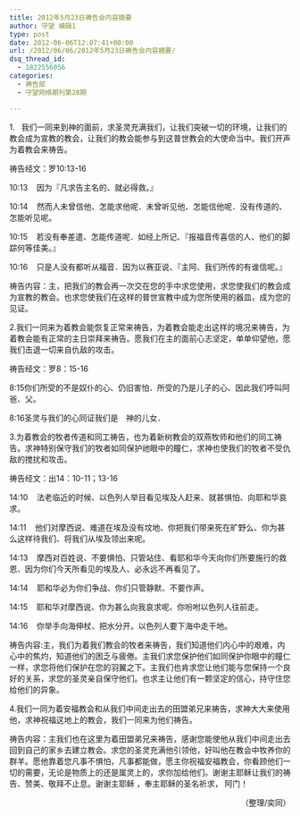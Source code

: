 ```yaml
---
title: 2012年5月23日祷告会内容摘要
author: 守望 编辑1
type: post
date: 2012-06-06T12:07:41+00:00
url: /2012/06/06/2012年5月23日祷告会内容摘要/
dsq_thread_id:
  - 1822556056
categories:
  - 祷告部
  - 守望网络期刊第28期

---
```

<p style="text-align: left;" align="center">
  1.   我们一同来到神的面前，求圣灵充满我们，让我们突破一切的环境，让我们的教会成为宣教的教会，让我们的教会能参与到这普世教会的大使命当中。我们开声为着教会来祷告。<strong><br /> </strong>
</p>

<div class="indent-2">
  <p align="left">
    祷告经文：罗10:13-16
  </p>
  
  <p align="left">
    10:13    因为『凡求告主名的、就必得救。』
  </p>
  
  <p align="left">
    10:14    然而人未曾信他、怎能求他呢．未曾听见他、怎能信他呢．没有传道的、怎能听见呢。
  </p>
  
  <p align="left">
    10:15    若没有奉差遣、怎能传道呢．如经上所记、『报福音传喜信的人、他们的脚踪何等佳美。』
  </p>
  
  <p align="left">
    10:16    只是人没有都听从福音．因为以赛亚说、『主阿、我们所传的有谁信呢。』
  </p>
  
  <p align="left">
    祷告内容：主，把我们的教会再一次交在您的手中求您使用，求您使我们的教会成为宣教的教会。也求您使我们在这样的普世宣教中成为您所使用的器皿，成为您的见证。
  </p>
  
  <p align="left">
    2.我们一同来为着教会能恢复正常来祷告，为着教会能走出这样的境况来祷告，为着教会能有正常的主日崇拜来祷告。愿我们在主的面前心志坚定，单单仰望他，愿我们击退一切来自仇敌的攻击。
  </p>
  
  <p align="left">
    祷告经文：罗8：15-16
  </p>
  
  <p align="left">
    8:15你们所受的不是奴仆的心、仍旧害怕．所受的乃是儿子的心、因此我们呼叫阿爸、父。
  </p>
  
  <p align="left">
    8:16圣灵与我们的心同证我们是　神的儿女．
  </p>
  
  <p align="left">
    3.为着教会的牧者传道和同工祷告，也为着新树教会的双燕牧师和他们的同工祷告。求神特别保守我们的牧者如同保护祂眼中的瞳仁，求神也使我们的牧者不受仇敌的搅扰和攻击。
  </p>
  
  <p align="left">
    祷告经文：出14：10-11；13-16
  </p>
  
  <p align="left">
    14:10    法老临近的时候、以色列人举目看见埃及人赶来、就甚惧怕、向耶和华哀求。
  </p>
  
  <p align="left">
    14:11    他们对摩西说、难道在埃及没有坟地、你把我们带来死在旷野么、你为甚么这样待我们、将我们从埃及领出来呢。
  </p>
  
  <p align="left">
    14:13    摩西对百姓说、不要惧怕、只管站住、看耶和华今天向你们所要施行的救恩、因为你们今天所看见的埃及人、必永远不再看见了。
  </p>
  
  <p align="left">
    14:14    耶和华必为你们争战、你们只管静默、不要作声。
  </p>
  
  <p align="left">
    14:15    耶和华对摩西说、你为甚么向我哀求呢、你吩咐以色列人往前走。
  </p>
  
  <p align="left">
    14:16    你举手向海伸杖、把水分开。以色列人要下海中走干地。
  </p>
  
  <p align="left">
    祷告内容:主，我们为着我们教会的牧者来祷告，我们知道他们内心中的艰难，内心中的焦灼，知道他们的困乏与疲倦。主我们求您保护他们如同保护你眼中的瞳仁一样，求您将他们保护在您的羽翼之下。主我们也肯求您让他们能与您保持一个良好的关系，求您的圣灵亲自保守他们。也求主让他们有一颗坚定的信心，持守住您给他们的异象。
  </p>
  
  <p align="left">
    4.我们一同为着安福教会和从我们中间走出去的田盟弟兄来祷告，求神大大来使用他，求神祝福这地上的教会，我们一同来为他们祷告。
  </p>
  
  <p align="left">
    祷告内容：主我们也在这里为着田盟弟兄来祷告，感谢您能使他从我们中间走出去回到自己的家乡去建立教会。求您的圣灵充满他引领他，好叫他在教会中牧养你的群羊。愿他靠着您凡事不惧怕，凡事都能做，愿主你祝福安福教会，你看顾他们一切的需要，无论是物质上的还是属灵上的，求你加给他们。谢谢主耶稣让我们的祷告、赞美、敬拜不止息。谢谢主耶稣 ，奉主耶稣的圣名祈求， 阿门！
  </p>
</div>

<p align="right">
  （整理/奕同）
</p>